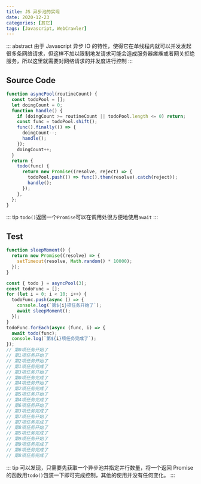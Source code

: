 ```yaml
---
title: JS 异步池的实现
date: 2020-12-23
categories: [其它]
tags: [Javascript, WebCrawler]
---
```


::: abstract
由于 Javascript 异步 IO 的特性，使得它在单线程内就可以并发发起很多条网络请求，但这样不加以限制地发请求可能会造成服务器瘫痪或者网关拒绝服务，所以这里就需要对网络请求的并发度进行控制
:::

<!-- more -->

## Source Code

```js
function asyncPool(routineCount) {
  const todoPool = [];
  let doingCount = 0;
  function handle() {
    if (doingCount >= routineCount || todoPool.length <= 0) return;
    const func = todoPool.shift();
    func().finally(() => {
      doingCount--;
      handle();
    });
    doingCount++;
  }
  return {
    todo(func) {
      return new Promise((resolve, reject) => {
        todoPool.push(() => func().then(resolve).catch(reject));
        handle();
      });
    },
  };
}
```

::: tip
`todo()`返回一个`Promise`可以在调用处很方便地使用`await`
:::

## Test

```js
function sleepMoment() {
  return new Promise((resolve) => {
    setTimeout(resolve, Math.random() * 10000);
  });
}

const { todo } = asyncPool(3);
const todoFunc = [];
for (let i = 0; i < 10; i++) {
  todoFunc.push(async () => {
    console.log(`第${i}项任务开始了`);
    await sleepMoment();
  });
}
todoFunc.forEach(async (func, i) => {
  await todo(func);
  console.log(`第${i}项任务完成了`);
});
// 第0项任务开始了
// 第1项任务开始了
// 第2项任务开始了
// 第1项任务完成了
// 第3项任务开始了
// 第0项任务完成了
// 第4项任务开始了
// 第2项任务完成了
// 第5项任务开始了
// 第4项任务完成了
// 第6项任务开始了
// 第3项任务完成了
// 第7项任务开始了
// 第7项任务完成了
// 第8项任务开始了
// 第5项任务完成了
// 第9项任务开始了
// 第9项任务完成了
// 第6项任务完成了
// 第8项任务完成了
```

::: tip
可以发现，只需要先获取一个异步池并指定并行数量，将一个返回 Promise 的函数用`todo()`包装一下即可完成控制，其他的使用并没有任何变化。
:::
